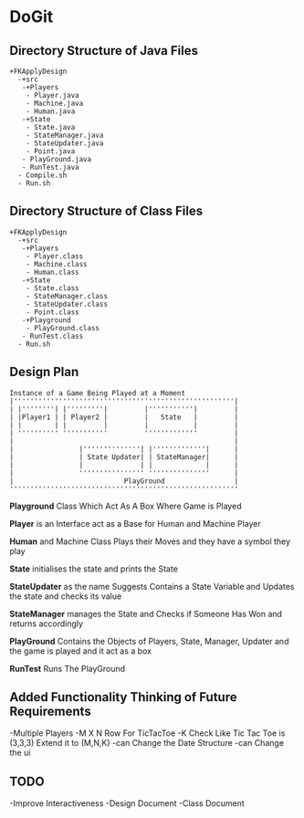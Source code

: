 # DoGit

Directory Structure of Java Files<br>
--------------------------------------
````
+FKApplyDesign
  -+src
   -+Players
    - Player.java
    - Machine.java
    - Human.java
   -+State
    - State.java
    - StateManager.java
    - StateUpdater.java
    - Point.java
   - PlayGround.java
   - RunTest.java
  - Compile.sh
  - Run.sh
````
Directory Structure of Class Files
-------------------------------------
````
+FKApplyDesign
  -+src
   -+Players
    - Player.class
    - Machine.class
    - Human.class
   -+State
    - State.class
    - StateManager.class
    - StateUpdater.class
    - Point.class
   -+Playground
    - PlayGround.class
   - RunTest.class
  - Run.sh
````
Design Plan 
----------------------------------
````
Instance of a Game Being Played at a Moment 
|''''''''''''''''''''''''''''''''''''''''''''''''''''''|
| |''''''''| |'''''''''|         |'''''''''''|         |
| |Player1 | | Player2 |         |   State   |         |
| |        | |         |         |           |         |
| '''''''''' '''''''''''         '''''''''''''         |
|                                                      |
|                |''''''''''''''| |'''''''''''''|      |
|                | State Updater| | StateManager|      |
|                |              | |             |      |
|                '''''''''''''''' '''''''''''''''      |
|                           PlayGround                 |
''''''''''''''''''''''''''''''''''''''''''''''''''''''''
````


**Playground** Class Which Act As A Box Where Game is Played<br>

**Player** is an Interface act as a Base for Human and Machine Player<br>

**Human** and Machine Class Plays their Moves and they have a symbol they play<br>

**State** initialises the state and prints the State<br>

**StateUpdater** as the name Suggests Contains a State Variable and Updates the state and checks its value<br>

**StateManager** manages the State and Checks if Someone Has Won and returns accordingly<br>

**PlayGround** Contains the Objects of Players, State, Manager, Updater and the game is played and it act as a box<br>

**RunTest** Runs The PlayGround

Added Functionality Thinking of Future Requirements
-----------------
-Multiple Players
-M X N Row For TicTacToe
-K Check 
Like Tic Tac Toe is (3,3,3)
Extend it to (M,N,K)
-can Change the Date Structure
-can Change the ui

TODO
-----
-Improve Interactiveness
-Design Document
-Class Document




